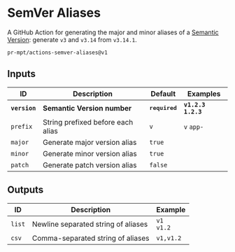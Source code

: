 # SemVer Aliases

A GitHub Action for generating the major and minor aliases of a
[Semantic Version][semver]: generate `v3` and `v3.14` from `v3.14.1`.

```
pr-mpt/actions-semver-aliases@v1
```

## Inputs

| ID | Description | Default | Examples |
| ---- | ----------- | ------- | -------- |
| **`version`** | **Semantic Version number** | **<kbd>required</kbd>** | **`v1.2.3` `1.2.3`** |
| `prefix` | String prefixed before each alias | `v` | `v` `app-` |
| `major` | Generate major version alias | `true` | |
| `minor` | Generate minor version alias | `true` | |
| `patch` | Generate patch version alias | `false` | |

## Outputs

| ID | Description | Example |
| ---- | --------- | -------- |
| `list` | Newline separated string of aliases | `v1`<br/>`v1.2` |
| `csv` | Comma-separated string of aliases | `v1,v1.2` |

[semver]: https://semver.org/
